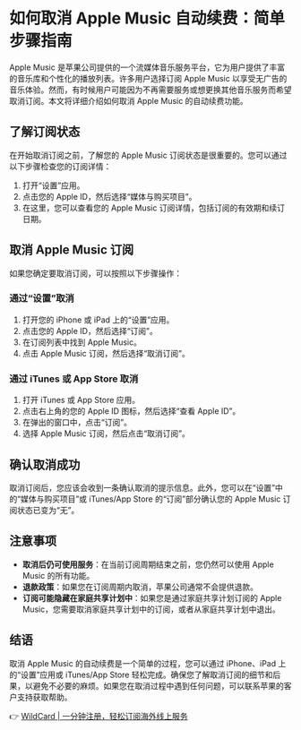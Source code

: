 # 如何取消 Apple Music 自动续费：简单步骤指南

Apple Music 是苹果公司提供的一个流媒体音乐服务平台，它为用户提供了丰富的音乐库和个性化的播放列表。许多用户选择订阅 Apple Music 以享受无广告的音乐体验。然而，有时候用户可能因为不再需要服务或想更换其他音乐服务而希望取消订阅。本文将详细介绍如何取消 Apple Music 的自动续费功能。

## 了解订阅状态

在开始取消订阅之前，了解您的 Apple Music 订阅状态是很重要的。您可以通过以下步骤检查您的订阅详情：

1. 打开“设置”应用。
2. 点击您的 Apple ID，然后选择“媒体与购买项目”。
3. 在这里，您可以查看您的 Apple Music 订阅详情，包括订阅的有效期和续订日期。

## 取消 Apple Music 订阅

如果您确定要取消订阅，可以按照以下步骤操作：

### 通过“设置”取消

1. 打开您的 iPhone 或 iPad 上的“设置”应用。
2. 点击您的 Apple ID，然后选择“订阅”。
3. 在订阅列表中找到 Apple Music。
4. 点击 Apple Music 订阅，然后选择“取消订阅”。

### 通过 iTunes 或 App Store 取消

1. 打开 iTunes 或 App Store 应用。
2. 点击右上角的您的 Apple ID 图标，然后选择“查看 Apple ID”。
3. 在弹出的窗口中，点击“订阅”。
4. 选择 Apple Music 订阅，然后点击“取消订阅”。

## 确认取消成功

取消订阅后，您应该会收到一条确认取消的提示信息。此外，您可以在“设置”中的“媒体与购买项目”或 iTunes/App Store 的“订阅”部分确认您的 Apple Music 订阅状态已变为“无”。

## 注意事项

- **取消后仍可使用服务**：在当前订阅周期结束之前，您仍然可以使用 Apple Music 的所有功能。
- **退款政策**：如果您在订阅周期内取消，苹果公司通常不会提供退款。
- **订阅可能隐藏在家庭共享计划中**：如果您是通过家庭共享计划订阅的 Apple Music，您需要取消家庭共享计划中的订阅，或者从家庭共享计划中退出。

## 结语

取消 Apple Music 的自动续费是一个简单的过程，您可以通过 iPhone、iPad 上的“设置”应用或 iTunes/App Store 轻松完成。确保您了解取消订阅的细节和后果，以避免不必要的麻烦。如果您在取消过程中遇到任何问题，可以联系苹果的客户支持获取帮助。

👉 [WildCard | 一分钟注册，轻松订阅海外线上服务](https://bbtdd.com/WildCard)